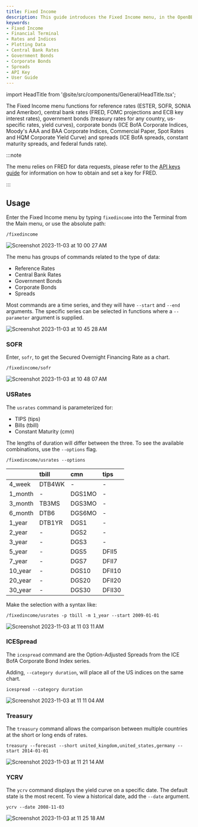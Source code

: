 ```yaml
---
title: Fixed Income
description: This guide introduces the Fixed Income menu, in the OpenBB Terminal, and provides examples for use. Features in this menu cover reference rates and government bonds, as well as corporate bond indices.
keywords:
- Fixed Income
- Financial Terminal
- Rates and Indices
- Plotting Data
- Central Bank Rates
- Government Bonds
- Corporate Bonds
- Spreads
- API Key
- User Guide
---
```


import HeadTitle from '@site/src/components/General/HeadTitle.tsx';

<HeadTitle title="Fixed Income - Menus | OpenBB Terminal Docs" />

The Fixed Income menu functions for reference rates (ESTER, SOFR, SONIA and Ameribor), central bank rates (FRED, FOMC projections and ECB key interest rates), government bonds (treasury rates for any country, us-specific rates, yield curves), corporate bonds (ICE BofA Corporate Indices, Moody's AAA and BAA Corporate Indices, Commercial Paper, Spot Rates and HQM Corporate Yield Curve) and spreads (ICE BofA spreads, constant maturity spreads, and federal funds rate).

:::note

The menu relies on FRED for data requests, please refer to the [API keys guide](/terminal/usage/data/api-keys.md) for information on how to obtain and set a key for FRED.

:::

## Usage

Enter the Fixed Income menu by typing `fixedincome` into the Terminal from the Main menu, or use the absolute path:

```console
/fixedincome
```

![Screenshot 2023-11-03 at 10 00 27 AM](https://github.com/OpenBB-finance/OpenBBTerminal/assets/85772166/f1f00a5e-e55b-48b5-9298-01886ecc3c3f)

The menu has groups of commands related to the type of data:

- Reference Rates
- Central Bank Rates
- Government Bonds
- Corporate Bonds
- Spreads

Most commands are a time series, and they will have `--start` and `--end` arguments.  The specific series can be selected in functions where a `--parameter` argument is supplied.

![Screenshot 2023-11-03 at 10 45 28 AM](https://github.com/OpenBB-finance/OpenBBTerminal/assets/85772166/69a146fd-4849-499b-8c59-5f55b31ddae0)

### SOFR

Enter, `sofr`, to get the Secured Overnight Financing Rate as a chart.

```console
/fixedincome/sofr
```

![Screenshot 2023-11-03 at 10 48 07 AM](https://github.com/OpenBB-finance/OpenBBTerminal/assets/85772166/5c769dd2-226e-44d5-bebf-baca2cb1b5bf)

### USRates

The `usrates` command is parameterized for:

- TIPS (tips)
- Bills (tbill)
- Constant Maturity (cmn)

The lengths of duration will differ between the three.  To see the available combinations, use the `--options` flag.

```console
/fixedincome/usrates --options
```

|         | tbill   | cmn    | tips   |
|:--------|:--------|:-------|:-------|
| 4_week  | DTB4WK  | -      | -      |
| 1_month | -       | DGS1MO | -      |
| 3_month | TB3MS   | DGS3MO | -      |
| 6_month | DTB6    | DGS6MO | -      |
| 1_year  | DTB1YR  | DGS1   | -      |
| 2_year  | -       | DGS2   | -      |
| 3_year  | -       | DGS3   | -      |
| 5_year  | -       | DGS5   | DFII5  |
| 7_year  | -       | DGS7   | DFII7  |
| 10_year | -       | DGS10  | DFII10 |
| 20_year | -       | DGS20  | DFII20 |
| 30_year | -       | DGS30  | DFII30 |

Make the selection with a syntax like:

```
/fixedincome/usrates -p tbill -m 1_year --start 2009-01-01
```

![Screenshot 2023-11-03 at 11 03 11 AM](https://github.com/OpenBB-finance/OpenBBTerminal/assets/85772166/b84d4713-c7da-4fe2-a8a6-3ae15834d8fc)

### ICESpread

The `icespread` command are the Option-Adjusted Spreads from the ICE BofA Corporate Bond Index series.

Adding, `--category duration`, will place all of the US indices on the same chart.

```console
icespread --category duration
```

![Screenshot 2023-11-03 at 11 11 04 AM](https://github.com/OpenBB-finance/OpenBBTerminal/assets/85772166/18c77008-4bf1-44e7-a3e6-0fbb37a5e3bd)


### Treasury

The `treasury` command allows the comparison between multiple countries at the short or long ends of rates.

```console
treasury --forecast --short united_kingdom,united_states,germany --start 2014-01-01
```

![Screenshot 2023-11-03 at 11 21 14 AM](https://github.com/OpenBB-finance/OpenBBTerminal/assets/85772166/9122ae5b-4a58-4aaa-87c1-adedb5ddf4c0)

### YCRV

The `ycrv` command displays the yield curve on a specific date.  The default state is the most recent.  To view a historical date, add the `--date` argument.

```console
ycrv --date 2008-11-03
```

![Screenshot 2023-11-03 at 11 25 18 AM](https://github.com/OpenBB-finance/OpenBBTerminal/assets/85772166/14f9ff75-d2ed-4e29-af94-2598c7fae95e)
